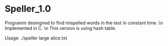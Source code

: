 # Speller_1.0
Programm desingned to find mispelled words in the text in constant time. \n
Implemented in C. \n
This version is using hash table.

Usage: ./speller large alice.txt

